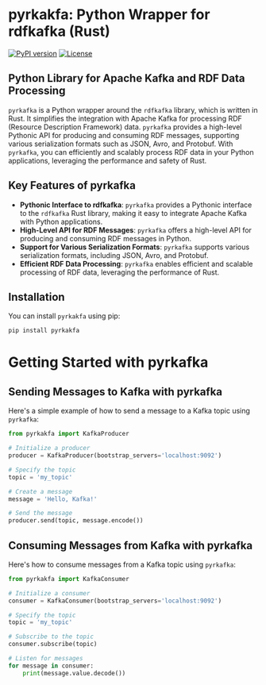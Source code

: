 # pyrkakfa: Python Wrapper for rdfkafka (Rust)

[![PyPI version](https://badge.fury.io/py/pyrkafka.svg)](https://pypi.org/project/pyrkafka/)
[![License](https://img.shields.io/badge/License-MIT-blue.svg)](https://opensource.org/licenses/MIT)

## Python Library for Apache Kafka and RDF Data Processing

`pyrkafka` is a Python wrapper around the `rdfkafka` library, which is written in Rust. It simplifies the integration with Apache Kafka for processing RDF (Resource Description Framework) data. `pyrkafka` provides a high-level Pythonic API for producing and consuming RDF messages, supporting various serialization formats such as JSON, Avro, and Protobuf. With `pyrkafka`, you can efficiently and scalably process RDF data in your Python applications, leveraging the performance and safety of Rust.

## Key Features of pyrkafka

- **Pythonic Interface to rdfkafka**: `pyrkafka` provides a Pythonic interface to the `rdfkafka` Rust library, making it easy to integrate Apache Kafka with Python applications.
- **High-Level API for RDF Messages**: `pyrkafka` offers a high-level API for producing and consuming RDF messages in Python.
- **Support for Various Serialization Formats**: `pyrkafka` supports various serialization formats, including JSON, Avro, and Protobuf.
- **Efficient RDF Data Processing**: `pyrkafka` enables efficient and scalable processing of RDF data, leveraging the performance of Rust.

## Installation

You can install `pyrkakfa` using pip:
```bash
pip install pyrkakfa
```

# Getting Started with pyrkafka

## Sending Messages to Kafka with pyrkafka
Here's a simple example of how to send a message to a Kafka topic using `pyrkafka`:

```python
from pyrkakfa import KafkaProducer

# Initialize a producer
producer = KafkaProducer(bootstrap_servers='localhost:9092')

# Specify the topic
topic = 'my_topic'

# Create a message
message = 'Hello, Kafka!'

# Send the message
producer.send(topic, message.encode())
```

## Consuming Messages from Kafka with pyrkafka
Here's how to consume messages from a Kafka topic using `pyrkafka`:
```python
from pyrkakfa import KafkaConsumer

# Initialize a consumer
consumer = KafkaConsumer(bootstrap_servers='localhost:9092')

# Specify the topic
topic = 'my_topic'

# Subscribe to the topic
consumer.subscribe(topic)

# Listen for messages
for message in consumer:
    print(message.value.decode())
```